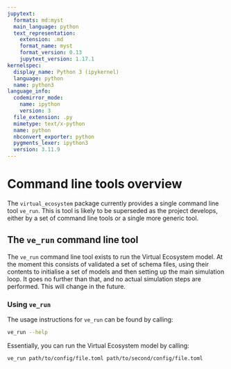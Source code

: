 ```yaml
---
jupytext:
  formats: md:myst
  main_language: python
  text_representation:
    extension: .md
    format_name: myst
    format_version: 0.13
    jupytext_version: 1.17.1
kernelspec:
  display_name: Python 3 (ipykernel)
  language: python
  name: python3
language_info:
  codemirror_mode:
    name: ipython
    version: 3
  file_extension: .py
  mimetype: text/x-python
  name: python
  nbconvert_exporter: python
  pygments_lexer: ipython3
  version: 3.11.9
---
```


# Command line tools overview

The `virtual_ecosystem` package currently provides a single command line tool `ve_run`.
This is tool is likely to be superseded as the project develops, either by a set of
command line tools or a single more generic tool.

## The `ve_run` command line tool

The `ve_run` command line tool exists to run the Virtual Ecosystem model. At the moment
this consists of validated a set of schema files, using their contents to initialise a
set of models and then setting up the main simulation loop. It goes no further than
that, and no actual simulation steps are performed. This will change in the future.

### Using `ve_run`

The usage instructions for `ve_run` can be found by calling:

```bash
ve_run --help
```

Essentially, you can run the Virtual Ecosystem model by calling:

```bash
ve_run path/to/config/file.toml path/to/second/config/file.toml
```
